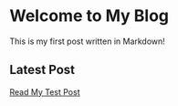 # Welcome to My Blog
This is my first post written in Markdown!

## Latest Post
[Read My Test Post](test-post.md)
